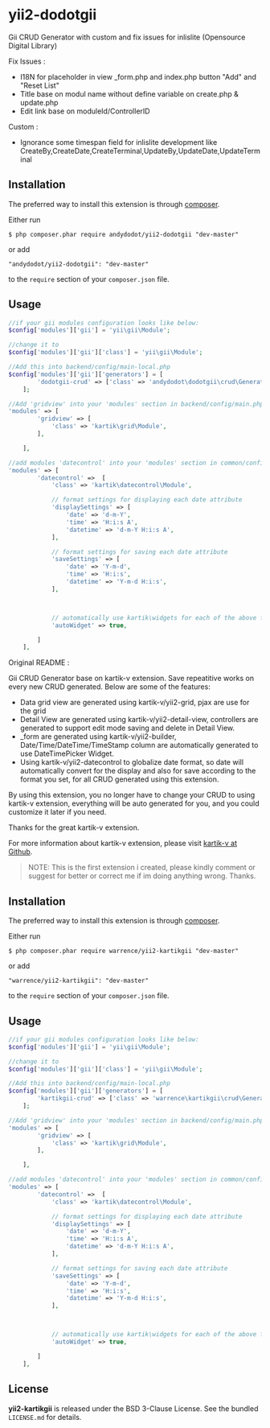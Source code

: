 yii2-dodotgii
==============

Gii CRUD Generator with custom and fix issues for inlislite (Opensource Digital Library)

Fix Issues :

- I18N for placeholder in view _form.php and index.php button "Add" and "Reset List"
- Title base on modul name without define variable on create.php & update.php
- Edit link base on moduleId/ControllerID


Custom :

- Ignorance some timespan field for inlislite development like CreateBy,CreateDate,CreateTerminal,UpdateBy,UpdateDate,UpdateTerminal


## Installation

The preferred way to install this extension is through [composer](http://getcomposer.org/download/).

Either run

```
$ php composer.phar require andydodot/yii2-dodotgii "dev-master"
```

or add

```
"andydodot/yii2-dodotgii": "dev-master"
```

to the ```require``` section of your `composer.json` file.

## Usage

```php
//if your gii modules configuration looks like below:
$config['modules']['gii'] = 'yii\gii\Module';

//change it to
$config['modules']['gii']['class'] = 'yii\gii\Module';
```

```php
//Add this into backend/config/main-local.php
$config['modules']['gii']['generators'] = [
        'dodotgii-crud' => ['class' => 'andydodot\dodotgii\crud\Generator'],
    ];
```

```php
//Add 'gridview' into your 'modules' section in backend/config/main.php
'modules' => [
        'gridview' => [
            'class' => 'kartik\grid\Module',
        ],

    ],
```

```php
//add modules 'datecontrol' into your 'modules' section in common/config/main 
'modules' => [
        'datecontrol' =>  [
            'class' => 'kartik\datecontrol\Module',

            // format settings for displaying each date attribute
            'displaySettings' => [
                'date' => 'd-m-Y',
                'time' => 'H:i:s A',
                'datetime' => 'd-m-Y H:i:s A',
            ],

            // format settings for saving each date attribute
            'saveSettings' => [
                'date' => 'Y-m-d', 
                'time' => 'H:i:s',
                'datetime' => 'Y-m-d H:i:s',
            ],



            // automatically use kartik\widgets for each of the above formats
            'autoWidget' => true,

        ]
    ],
```


Original README :

Gii CRUD Generator base on kartik-v extension. Save repeatitive works on every new CRUD generated. Below are some of the features:

- Data grid view are generated using kartik-v/yii2-grid, pjax are use for the grid
- Detail View are generated using kartik-v/yii2-detail-view, controllers are generated to support edit mode saving and delete in Detail View.
- _form are generated using kartik-v/yii2-builder, Date/Time/DateTime/TimeStamp column are automatically generated to use DateTimePicker Widget.
- Using kartik-v/yii2-datecontrol to globalize date format, so date will automatically convert for the display and also for save according to the format you set, for all CRUD generated using this extension.

By using this extension, you no longer have to change your CRUD to using kartik-v extension, everything will be auto generated for you, and you could customize it later if you need.

Thanks for the great kartik-v extension. 

For more information about kartik-v extension, please visit [kartik-v at Github](https://www.github.com/kartik-v).

> NOTE: This is the first extension i created, please kindly comment or suggest for better or correct me if im doing anything wrong. Thanks.

## Installation

The preferred way to install this extension is through [composer](http://getcomposer.org/download/).

Either run

```
$ php composer.phar require warrence/yii2-kartikgii "dev-master"
```

or add

```
"warrence/yii2-kartikgii": "dev-master"
```

to the ```require``` section of your `composer.json` file.

## Usage

```php
//if your gii modules configuration looks like below:
$config['modules']['gii'] = 'yii\gii\Module';

//change it to
$config['modules']['gii']['class'] = 'yii\gii\Module';
```

```php
//Add this into backend/config/main-local.php
$config['modules']['gii']['generators'] = [
        'kartikgii-crud' => ['class' => 'warrence\kartikgii\crud\Generator'],
    ];
```

```php
//Add 'gridview' into your 'modules' section in backend/config/main.php
'modules' => [
        'gridview' => [
            'class' => 'kartik\grid\Module',
        ],

    ],
```

```php
//add modules 'datecontrol' into your 'modules' section in common/config/main 
'modules' => [
        'datecontrol' =>  [
            'class' => 'kartik\datecontrol\Module',

            // format settings for displaying each date attribute
            'displaySettings' => [
                'date' => 'd-m-Y',
                'time' => 'H:i:s A',
                'datetime' => 'd-m-Y H:i:s A',
            ],

            // format settings for saving each date attribute
            'saveSettings' => [
                'date' => 'Y-m-d', 
                'time' => 'H:i:s',
                'datetime' => 'Y-m-d H:i:s',
            ],



            // automatically use kartik\widgets for each of the above formats
            'autoWidget' => true,

        ]
    ],
```

## License

**yii2-kartikgii** is released under the BSD 3-Clause License. See the bundled `LICENSE.md` for details.
